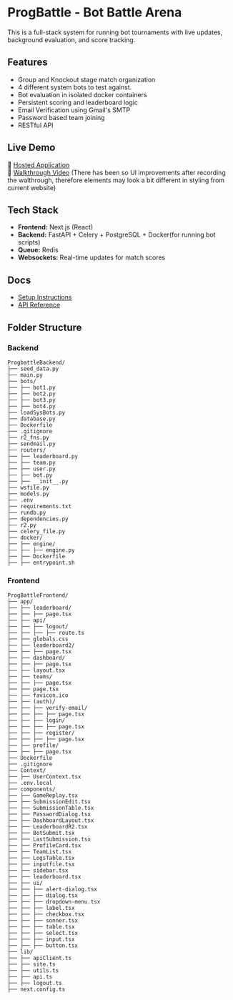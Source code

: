 # ProgBattle - Bot Battle Arena

This is a full-stack system for running bot tournaments with live updates, background evaluation, and score tracking.

## Features

- Group and Knockout stage match organization
- 4 different system bots to test against.
- Bot evaluation in isolated docker containers
- Persistent scoring and leaderboard logic
- Email Verification using Gmail's SMTP
- Password based team joining
- RESTful API

## Live Demo

🔗 [Hosted Application](https://progbattle.vercel.app)  
🎥 [Walkthrough Video](https://youtu.be/W0XaopZ6cWU)
(There has been so UI improvements after recording the walthrough, therefore elements may look a bit different in styling from current website)
## Tech Stack

- **Frontend:** Next.js (React)
- **Backend:** FastAPI + Celery + PostgreSQL + Docker(for running bot scripts)
- **Queue:** Redis
- **Websockets:** Real-time updates for match scores

## Docs

- [Setup Instructions](./SETUP.md)
- [API Reference](./API_DOCS.md)

## Folder Structure

### Backend
```
ProgbattleBackend/
├── seed_data.py
├── main.py
├── bots/
├── ├── bot1.py
├── ├── bot2.py
├── ├── bot3.py
├── ├── bot4.py
├── loadSysBots.py
├── database.py
├── Dockerfile
├── .gitignore
├── r2_fns.py
├── sendmail.py
├── routers/
├── ├── leaderboard.py
├── ├── team.py
├── ├── user.py
├── ├── bot.py
├── ├── __init__.py
├── wsfile.py
├── models.py
├── .env
├── requirements.txt
├── rundb.py
├── dependencies.py
├── r2.py
├── celery_file.py
├── docker/
├── ├── engine/
├── ├── ├── engine.py
├── ├── Dockerfile
├── ├── entrypoint.sh

```


### Frontend

```
ProgBattleFrontend/
├── app/
├── ├── leaderboard/
├── ├── ├── page.tsx
├── ├── api/
├── ├── ├── logout/
├── ├── ├── ├── route.ts
├── ├── globals.css
├── ├── leaderboard2/
├── ├── ├── page.tsx
├── ├── dashboard/
├── ├── ├── page.tsx
├── ├── layout.tsx
├── ├── teams/
├── ├── ├── page.tsx
├── ├── page.tsx
├── ├── favicon.ico
├── ├── (auth)/
├── ├── ├── verify-email/
├── ├── ├── ├── page.tsx
├── ├── ├── login/
├── ├── ├── ├── page.tsx
├── ├── ├── register/
├── ├── ├── ├── page.tsx
├── ├── profile/
├── ├── ├── page.tsx
├── Dockerfile
├── .gitignore
├── Context/
├── ├── UserContext.tsx
├── .env.local
├── components/
├── ├── GameReplay.tsx
├── ├── SubmissionEdit.tsx
├── ├── SubmissionTable.tsx
├── ├── PasswordDialog.tsx
├── ├── DashboardLayout.tsx
├── ├── LeaderboardR2.tsx
├── ├── BotSubmit.tsx
├── ├── LastSubmission.tsx
├── ├── ProfileCard.tsx
├── ├── TeamList.tsx
├── ├── LogsTable.tsx
├── ├── inputfile.tsx
├── ├── sidebar.tsx
├── ├── leaderboard.tsx
├── ├── ui/
├── ├── ├── alert-dialog.tsx
├── ├── ├── dialog.tsx
├── ├── ├── dropdown-menu.tsx
├── ├── ├── label.tsx
├── ├── ├── checkbox.tsx
├── ├── ├── sonner.tsx
├── ├── ├── table.tsx
├── ├── ├── select.tsx
├── ├── ├── input.tsx
├── ├── ├── button.tsx
├── lib/
├── ├── apiClient.ts
├── ├── site.ts
├── ├── utils.ts
├── ├── api.ts
├── ├── logout.ts
├── next.config.ts

```